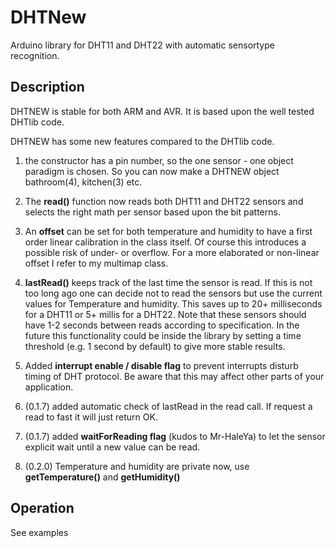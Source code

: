 # DHTNew

Arduino library for DHT11 and DHT22 with automatic sensortype recognition.

## Description

DHTNEW is stable for both ARM and AVR. 
It is based upon the well tested DHTlib code.

DHTNEW has some new features compared to the DHTlib code.

1. the constructor has a pin number, so the one sensor - one object paradigm is chosen.
   So you can now make a DHTNEW object bathroom(4), kitchen(3) etc.
2. The **read()** function now reads both DHT11 and DHT22 sensors and selects the right 
   math per sensor based upon the bit patterns. 
3. An **offset** can be set for both temperature and humidity to have a first order linear
   calibration in the class itself. Of course this introduces a possible risk of
   under- or overflow.
   For a more elaborated or non-linear offset I refer to my multimap class.
4. **lastRead()** keeps track of the last time the sensor is read. If this is not too long ago 
   one can decide not to read the sensors but use the current values for Temperature and humidity.
   This saves up to 20+ milliseconds for a DHT11 or 5+ millis for a DHT22. Note that these sensors 
   should have 1-2 seconds between reads according to specification. 
   In the future this functionality could be inside the library by setting a time threshold
   (e.g. 1 second by default) to give more stable results.
5. Added **interrupt enable / disable flag** to prevent interrupts disturb timing of DHT protocol.
   Be aware that this may affect other parts of your application.

6. (0.1.7) added automatic check of lastRead in the read call. If request a read to fast it will just return OK.
7. (0.1.7) added **waitForReading flag** (kudos to Mr-HaleYa) to let the sensor explicit 
   wait until a new value can be read.

8. (0.2.0) Temperature and humidity are private now, use **getTemperature()** and **getHumidity()**

## Operation

See examples

